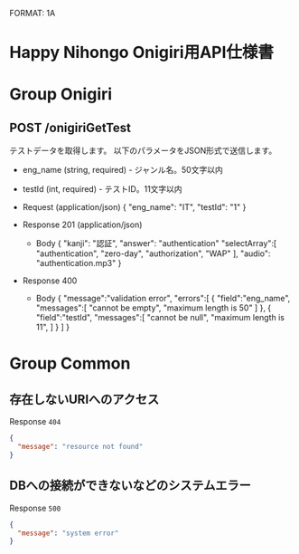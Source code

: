 FORMAT: 1A

# Happy Nihongo Onigiri用API仕様書

# Group Onigiri

## POST /onigiriGetTest

テストデータを取得します。
以下のパラメータをJSON形式で送信します。

+ eng_name (string, required) - ジャンル名。50文字以内
+ testId (int, required) - テストID。11文字以内

+ Request (application/json)
  {
  "eng_name": "IT",
  "testId": "1"
  }

+ Response 201 (application/json)
    + Body
      {
      "kanji": "認証",
      "answer": "authentication"
      "selectArray":[
      "authentication",
      "zero-day",
      "authorization",
      "WAP"
      ],
      "audio": "authentication.mp3"
      }

+ Response 400
    + Body
      {
      "message":"validation error",
      "errors":[
      {
      "field":"eng_name",
      "messages":[
      "cannot be empty",
      "maximum length is 50"
      ]
      },
      {
      "field":"testId",
      "messages":[
      "cannot be null",
      "maximum length is 11",
      ]
      }
      ]
      }

# Group Common

## 存在しないURIへのアクセス

Response `404`

```json
{
  "message": "resource not found"
}
```

## DBへの接続ができないなどのシステムエラー

Response `500`

```json
{
  "message": "system error"
}
```
